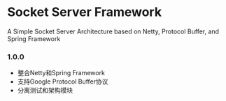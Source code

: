 # Socket Server Framework

A Simple Socket Server Architecture based on Netty, Protocol Buffer, and Spring Framework

### 1.0.0

* 整合Netty和Spring Framework
* 支持Google Protocol Buffer协议
* 分离测试和架构模块